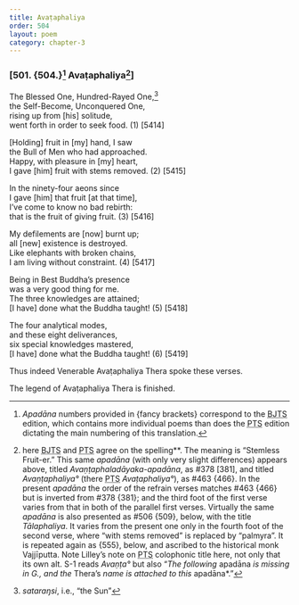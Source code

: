 ```yaml
---
title: Avaṭaphaliya
order: 504
layout: poem
category: chapter-3
---
```


### \[501. {504.}[^1] Avaṭaphaliya[^2]\]

The Blessed One, Hundred-Rayed One,[^3]  
the Self-Become, Unconquered One,  
rising up from \[his\] solitude,  
went forth in order to seek food. (1) \[5414\]

\[Holding\] fruit in \[my\] hand, I saw  
the Bull of Men who had approached.  
Happy, with pleasure in \[my\] heart,  
I gave \[him\] fruit with stems removed. (2) \[5415\]

In the ninety-four aeons since  
I gave \[him\] that fruit \[at that time\],  
I’ve come to know no bad rebirth:  
that is the fruit of giving fruit. (3) \[5416\]

My defilements are \[now\] burnt up;  
all \[new\] existence is destroyed.  
Like elephants with broken chains,  
I am living without constraint. (4) \[5417\]

Being in Best Buddha’s presence  
was a very good thing for me.  
The three knowledges are attained;  
\[I have\] done what the Buddha taught! (5) \[5418\]

The four analytical modes,  
and these eight deliverances,  
six special knowledges mastered,  
\[I have\] done what the Buddha taught! (6) \[5419\]

Thus indeed Venerable Avaṭaphaliya Thera spoke these verses.

The legend of Avaṭaphaliya Thera is finished.

[^1]: *Apadāna* numbers provided in {fancy brackets} correspond to the <abbr title="Buddha Jayanthi Tripitaka Series">BJTS</abbr> edition, which contains more individual poems than does the <abbr title="Pali Text Society">PTS</abbr> edition dictating the main numbering of this translation.

[^2]: here <abbr title="Buddha Jayanthi Tripitaka Series">BJTS</abbr> and <abbr title="Pali Text Society">PTS</abbr> agree on the spelling**. The meaning is “Stemless Fruit-er.” This same *apadāna* (with only very slight differences) appears above, titled *Avaṇṭaphaladāyaka-apadāna*, as \#378 \[381\], and titled *Avaṇṭaphaliya°* (there <abbr title="Pali Text Society">PTS</abbr> *Avaṭaphaliya°*), as \#463 {466}. In the present *apadāna* the order of the refrain verses matches \#463 {466} but is inverted from \#378 {381}; and the third foot of the first verse varies from that in both of the parallel first verses. Virtually the same *apadāna* is also presented as \#506 {509}, below, with the title *Tālaphaliya*. It varies from the present one only in the fourth foot of the second verse, where “with stems removed” is replaced by “palmyra”. It is repeated again as {555}, below, and ascribed to the historical monk Vajjīputta. Note Lilley’s note on <abbr title="Pali Text Society">PTS</abbr> colophonic title here, not only that its own alt. S-1 reads *Avaṇṭa°* but also “*The following* apadāna *is missing in G., and the* Thera’s *name is attached to this* apadāna*.”

[^3]: *sataraŋsi*, i.e., “the Sun”
